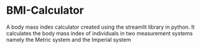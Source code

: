 # BMI-Calculator
A body mass index calculator created using the streamlit library  in python. It calculates the body mass index of individuals in two measurement systems namely the Metric system and the Imperial system
